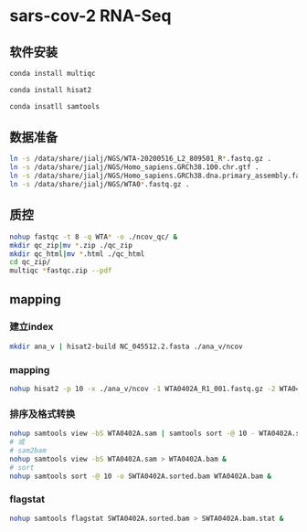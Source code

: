 # sars-cov-2 RNA-Seq

## 软件安装
```bash
conda install multiqc

conda install hisat2

conda insatll samtools

```

## 数据准备

```bash
ln -s /data/share/jialj/NGS/WTA-20200516_L2_809501_R*.fastq.gz .
ln -s /data/share/jialj/NGS/Homo_sapiens.GRCh38.100.chr.gtf .
ln -s /data/share/jialj/NGS/Homo_sapiens.GRCh38.dna.primary_assembly.fa .
ln -s /data/share/jialj/NGS/WTA0*.fastq.gz .
```

## 质控
```bash
nohup fastqc -t 8 -q WTA* -o ./ncov_qc/ &
mkdir qc_zip|mv *.zip ./qc_zip
mkdir qc_html|mv *.html ./qc_html
cd qc_zip/
multiqc *fastqc.zip --pdf
```

## mapping

### 建立index
```bash
mkdir ana_v | hisat2-build NC_045512.2.fasta ./ana_v/ncov
```

### mapping
```bash
nohup hisat2 -p 10 -x ./ana_v/ncov -1 WTA0402A_R1_001.fastq.gz -2 WTA0402A_R2_001.fastq.gz -S ./ncov_sam/WTA0402A.sam &
```
### 排序及格式转换
```bash
nohup samtools view -bS WTA0402A.sam | samtools sort -@ 10 - WTA0402A.sorted &
# 或
# sam2bam
nohup samtools view -bS WTA0402A.sam > WTA0402A.bam &
# sort
nohup samtools sort -@ 10 -o SWTA0402A.sorted.bam WTA0402A.bam &
```

### flagstat
```bash
nohup samtools flagstat SWTA0402A.sorted.bam > SWTA0402A.bam.stat &
```





